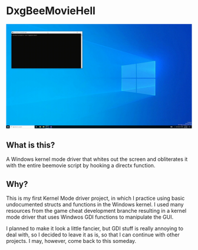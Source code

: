 # DxgBeeMovieHell

![preview](assets/preview.gif)

## What is this?
A Windows kernel mode driver that whites out the screen and obliterates it with the entire beemovie script by hooking a directx function.

## Why?
This is my first Kernel Mode driver project, in which I practice using basic undocumented structs and functions in the Windows kernel. I used many resources from the game cheat development branche resulting in a kernel mode driver that uses Windwos GDI functions to manipulate the GUI.

I planned to make it look a little fancier, but GDI stuff is really annoying to deal with, so I decided to leave it as is, so that I can continue with other projects. I may, however, come back to this someday.
